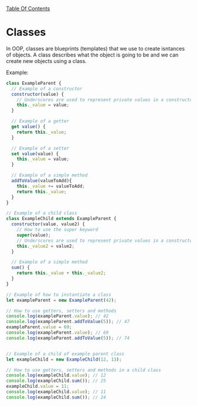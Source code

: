 [Table Of Contents](../../README.md)

# Classes

In OOP, classes are blueprints (templates) that we use to create isntances of objects. A class describes what the object is going to be and we can create new objects using a class.

Example: 

```javascript
class ExampleParent {
  // Example of a constructor
  constructor(value) {
    // Underscores are used to represent private values in a constructor
    this._value = value;
  }

  // Example of a getter
  get value() {
    return this._value;
  }

  // Example of a setter
  set value(value) {
    this._value = value;
  }

  // Example of a simple method
  addToValue(valueToAdd){
    this._value += valueToAdd;
    return this._value;
  }
}

// Example of a child class 
class ExampleChild extends ExampleParent {
  constructor(value, value2) {
    // How to use the super keyword
    super(value);
    // Underscores are used to represent private values in a constructor
    this._value2 = value2;
  }

  // Example of a simple method
  sum() {
    return this._value + this._value2; 
  }
}

// Example of how to instantiate a class
let exampleParent = new ExampleParent(42);

// How to use getters, setters and methods
console.log(exampleParent.value); // 42
console.log(exampleParent.addToValue(5)); // 47
exampleParent.value = 69;
console.log(exampleParent.value); // 69
console.log(exampleParent.addToValue(5)); // 74


// Example of a child of example parent class
let exampleChild = new ExampleChild(12, 13);

// How to use getters, setters and methods in a child class
console.log(exampleChild.value); // 12
console.log(exampleChild.sum()); // 25
exampleChild.value = 11;
console.log(exampleChild.value); // 11
console.log(exampleChild.sum()); // 24
```